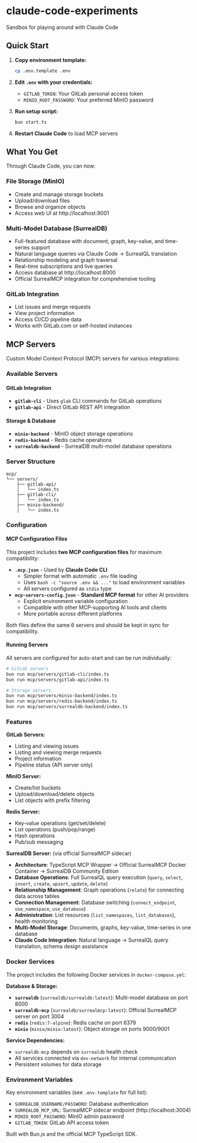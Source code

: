 # claude-code-experiments

Sandbox for playing around with Claude Code

## Quick Start

1. **Copy environment template:**

   ```bash
   cp .env.template .env
   ```

2. **Edit `.env` with your credentials:**
   - `GITLAB_TOKEN`: Your GitLab personal access token
   - `MINIO_ROOT_PASSWORD`: Your preferred MinIO password

3. **Run setup script:**

   ```bash
   bun start.ts
   ```

4. **Restart Claude Code** to load MCP servers

## What You Get

Through Claude Code, you can now:

### **File Storage (MinIO)**

- Create and manage storage buckets
- Upload/download files
- Browse and organize objects
- Access web UI at http://localhost:9001

### **Multi-Model Database (SurrealDB)**

- Full-featured database with document, graph, key-value, and time-series
  support
- Natural language queries via Claude Code → SurrealQL translation
- Relationship modeling and graph traversal
- Real-time subscriptions and live queries
- Access database at http://localhost:8000
- Official SurrealMCP integration for comprehensive tooling

### **GitLab Integration**

- List issues and merge requests
- View project information
- Access CI/CD pipeline data
- Works with GitLab.com or self-hosted instances

## MCP Servers

Custom Model Context Protocol (MCP) servers for various integrations:

### Available Servers

#### GitLab Integration

- **`gitlab-cli`** - Uses `glab` CLI commands for GitLab operations
- **`gitlab-api`** - Direct GitLab REST API integration

#### Storage & Database

- **`minio-backend`** - MinIO object storage operations
- **`redis-backend`** - Redis cache operations
- **`surrealdb-backend`** - SurrealDB multi-model database operations

### Server Structure

```
mcp/
└── servers/
    ├── gitlab-api/
    │   └── index.ts
    ├── gitlab-cli/
    │   └── index.ts
    ├── minio-backend/
    │   └── index.ts
```

### Configuration

#### MCP Configuration Files

This project includes **two MCP configuration files** for maximum compatibility:

- **`.mcp.json`** - Used by **Claude Code CLI**
  - Simpler format with automatic `.env` file loading
  - Uses `bash -c "source .env && ..."` to load environment variables
  - All servers configured as `stdio` type
- **`mcp-servers-config.json`** - **Standard MCP format** for other AI providers
  - Explicit environment variable configuration
  - Compatible with other MCP-supporting AI tools and clients
  - More portable across different platforms

Both files define the same 6 servers and should be kept in sync for
compatibility.

#### Running Servers

All servers are configured for auto-start and can be run individually:

```bash
# GitLab servers
bun run mcp/servers/gitlab-cli/index.ts
bun run mcp/servers/gitlab-api/index.ts

# Storage servers
bun run mcp/servers/minio-backend/index.ts
bun run mcp/servers/redis-backend/index.ts
bun run mcp/servers/surrealdb-backend/index.ts
```

### Features

**GitLab Servers:**

- Listing and viewing issues
- Listing and viewing merge requests
- Project information
- Pipeline status (API server only)

**MinIO Server:**

- Create/list buckets
- Upload/download/delete objects
- List objects with prefix filtering

**Redis Server:**

- Key-value operations (get/set/delete)
- List operations (push/pop/range)
- Hash operations
- Pub/sub messaging

**SurrealDB Server:** (via official SurrealMCP sidecar)

- **Architecture**: TypeScript MCP Wrapper → Official SurrealMCP Docker
  Container → SurrealDB Community Edition
- **Database Operations**: Full SurrealQL query execution (`query`, `select`,
  `insert`, `create`, `upsert`, `update`, `delete`)
- **Relationship Management**: Graph operations (`relate`) for connecting data
  across tables
- **Connection Management**: Database switching (`connect_endpoint`,
  `use_namespace`, `use_database`)
- **Administration**: List resources (`list_namespaces`, `list_databases`),
  health monitoring
- **Multi-Model Storage**: Documents, graphs, key-value, time-series in one
  database
- **Claude Code Integration**: Natural language → SurrealQL query translation,
  schema design assistance

### Docker Services

The project includes the following Docker services in `docker-compose.yml`:

**Database & Storage:**

- **`surrealdb`** (`surrealdb/surrealdb:latest`): Multi-model database on port
  8000
- **`surrealdb-mcp`** (`surrealdb/surrealmcp:latest`): Official SurrealMCP
  server on port 3004
- **`redis`** (`redis:7-alpine`): Redis cache on port 6379
- **`minio`** (`minio/minio:latest`): Object storage on ports 9000/9001

**Service Dependencies:**

- `surrealdb-mcp` depends on `surrealdb` health check
- All services connected via `dev-network` for internal communication
- Persistent volumes for data storage

### Environment Variables

Key environment variables (see `.env.template` for full list):

- `SURREALDB_USERNAME/PASSWORD`: Database authentication
- `SURREALDB_MCP_URL`: SurrealMCP sidecar endpoint (http://localhost:3004)
- `MINIO_ROOT_PASSWORD`: MinIO admin password
- `GITLAB_TOKEN`: GitLab API access token

Built with Bun.js and the official MCP TypeScript SDK.
